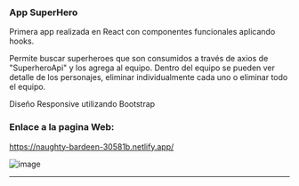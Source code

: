 
###  App SuperHero 
Primera app realizada en React con componentes funcionales aplicando hooks.


Permite buscar superheroes que son consumidos a través de axios de "SuperheroApi" y los agrega al equipo. 
Dentro del equipo se pueden ver detalle de los personajes, eliminar individualmente cada uno o eliminar todo el equipo.

Diseño Responsive utilizando Bootstrap 

### Enlace a la pagina Web:
https://naughty-bardeen-30581b.netlify.app/

![image](https://i.postimg.cc/7PG1Y9W4/Captura-de-pantalla-2021-05-25-185508.png)





------------
